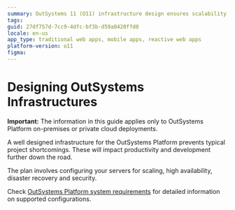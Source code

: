 ```yaml
---
summary: OutSystems 11 (O11) infrastructure design ensures scalability, availability, and security for on-premises deployments.
tags: 
guid: 27df757d-7cc9-4dfc-bf3b-d59a0420ffd0
locale: en-us
app_type: traditional web apps, mobile apps, reactive web apps
platform-version: o11
figma:
---
```


# Designing OutSystems Infrastructures

<div class="info" markdown="1">

**Important:** The information in this guide applies only to OutSystems Platform on-premises or private cloud deployments.

</div>

A well designed infrastructure for the OutSystems Platform prevents typical project shortcomings. These will impact productivity and development further down the road.

The plan involves configuring your servers for scaling, high availability, disaster recovery and security.

Check [OutSystems Platform system requirements](https://success.outsystems.com/Documentation/11/Setting_Up_OutSystems/OutSystems_system_requirements) for detailed information on supported configurations.
